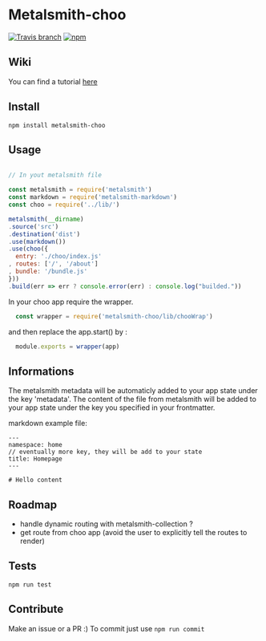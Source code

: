# Metalsmith-choo

[![Travis branch](https://img.shields.io/travis/Kilix/metalsmith-choo/master.svg?maxAge=2592000?style=flat-square)](https://travis-ci.org/Kilix/metalsmith-choo/master)
[![npm](https://img.shields.io/npm/v/metalsmith-choo.svg?maxAge=2592000?style=flat-square)](https://www.npmjs.com/package/metalsmith-choo)

## Wiki

  You can find a tutorial [here](https://github.com/Kilix/metalsmith-choo/wiki)

## Install

``` npm install metalsmith-choo ```

## Usage

```javascript

// In yout metalsmith file

const metalsmith = require('metalsmith')
const markdown = require('metalsmith-markdown')
const choo = require('../lib/')

metalsmith(__dirname)
.source('src')
.destination('dist')
.use(markdown())
.use(choo({
  entry: './choo/index.js'
, routes: ['/', '/about']
, bundle: '/bundle.js'
}))
.build(err => err ? console.error(err) : console.log("builded."))

```

In your choo app require the wrapper.

```javascript
  const wrapper = require('metalsmith-choo/lib/chooWrap')
```

and then replace the app.start() by :

```javascript
  module.exports = wrapper(app)
```

## Informations

The metalsmith metadata will be automaticly added to your app state under the key 'metadata'.
The content of the file from metalsmith will be added to your app state under the key you specified in your frontmatter.

markdown example file:

```
---
namespace: home
// eventually more key, they will be add to your state
title: Homepage
---

# Hello content

```

## Roadmap

- handle dynamic routing with metalsmith-collection ?
- get route from choo app (avoid the user to explicitly tell the routes to render)

## Tests

``` npm run test ```

## Contribute

Make an issue or a PR :)
To commit just use ``` npm run commit ```
